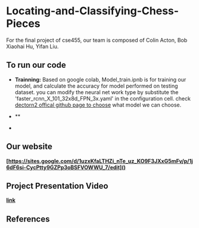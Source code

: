 # Locating-and-Classifying-Chess-Pieces
For the final project of cse455, our team is composed of Colin Acton, Bob Xiaohai Hu, Yifan Liu.

## To run our code
+ **Trainning:** Based on google colab, Model_train.ipnb is for training our model, and calculate the accuracy for model performed on testing dataset. you can modify the neural net work type by substitute the 'faster_rcnn_X_101_32x8d_FPN_3x.yaml' in the configuration cell.
 check [dectorn2 offical github page to choose](https://github.com/facebookresearch/detectron2/tree/main/configs/COCO-Detection) what model we can choose.
 
+ **

+  
## Our website
**[https://sites.google.com/d/1uzxKfaLTHZi_nTe_uz_KO9F3JXxG5mFv/p/1j6dF6si-CycPtty9GZPp3oBSFVOWWU_7/edit]()**

## Project Presentation Video
**[link]()**

## References
